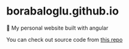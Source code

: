 # borabaloglu.github.io

🚀 My personal website built with angular

You can check out source code from [this repo](https://github.com/borabaloglu/source-borabaloglu.github.io)
